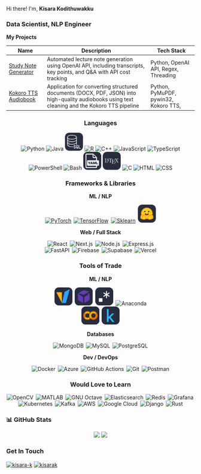 Hi there! I'm, 
**Kisara Kodithuwakku**

### **Data Scientist, NLP Engineer**

**My Projects**

| Name | Description | Tech Stack |
|--------------|-------------|------------|
| [Study Note Generator](https://github.com/kisara-k/auto-lecture) | Automated lecture note generation using OpenAI API, including transcripts, key points, and Q&A with API cost tracking | Python, OpenAI API, Regex, Threading |
| [Kokoro TTS Audiobook](https://github.com/Kisara-k/kokoro-tts-source) | Application for converting structured documents (DOCX, PDF, JSON) into high-quality audiobooks using text cleaning and the Kokoro TTS pipeline | Python, PyMuPDF, pywin32, Kokoro TTS,

 
<div align="center">

### Languages

<img src="https://skillicons.dev/icons?i=python" title="Python" />
<img src="https://skillicons.dev/icons?i=java" title="Java" />
<img src="https://github.com/Kisara-k/Kisara-k-assets/blob/main/icons/sql.png" width="48" title="SQL" />
<img src="https://skillicons.dev/icons?i=r" title="R" />
<img src="https://skillicons.dev/icons?i=cpp" title="C++" />
<img src="https://skillicons.dev/icons?i=javascript" title="JavaScript" />
<img src="https://skillicons.dev/icons?i=typescript" title="TypeScript" />
<br/>
<img src="https://skillicons.dev/icons?i=powershell" title="PowerShell" />
<img src="https://skillicons.dev/icons?i=bash" title="Bash" />
<img src="https://github.com/Kisara-k/Kisara-k-assets/blob/main/icons/yaml.png" width="48" title="YAML" />
<img src="https://github.com/Kisara-k/Kisara-k-assets/blob/main/icons/latex.png" width="48" title="LaTeX" />
<img src="https://skillicons.dev/icons?i=c" title="C" />
<img src="https://skillicons.dev/icons?i=html" title="HTML" />
<img src="https://skillicons.dev/icons?i=css" title="CSS" />

### Frameworks & Libraries

**ML / NLP**

<a href="https://pytorch.org/docs/" target="_blank"><img src="https://skillicons.dev/icons?i=pytorch" title="PyTorch" /></a>&#8239;
<a href="https://www.tensorflow.org/api_docs" target="_blank"><img src="https://skillicons.dev/icons?i=tensorflow" title="TensorFlow" /></a>&#8239;
<a href="https://scikit-learn.org/stable/documentation.html" target="_blank"><img src="https://skillicons.dev/icons?i=sklearn" title="Sklearn" /></a>&#8239;
<a href="https://huggingface.co/docs" target="_blank"><img src="https://github.com/Kisara-k/Kisara-k-assets/blob/main/icons/huggingface.png?raw=true" width="48" title="Hugging Face" /></a>

**Web / Full Stack**

<img src="https://skillicons.dev/icons?i=react" title="React" />&#8239;
<img src="https://skillicons.dev/icons?i=next" title="Next.js" />&#8239;
<img src="https://skillicons.dev/icons?i=nodejs" title="Node.js" />&#8239;
<img src="https://skillicons.dev/icons?i=express" title="Express.js" />
<br/>
<img src="https://skillicons.dev/icons?i=fastapi" title="FastAPI" />&#8239;
<img src="https://skillicons.dev/icons?i=firebase" title="Firebase" />&#8239;
<img src="https://skillicons.dev/icons?i=supabase" title="Supabase" />&#8239;
<img src="https://skillicons.dev/icons?i=vercel" title="Vercel" />

### Tools of Trade

**ML / NLP**

<img src="https://github.com/Kisara-k/Kisara-k-assets/blob/main/icons/vllm.png" width="48" title="vLLM" />&#8239;
<img src="https://github.com/Kisara-k/Kisara-k-assets/blob/main/icons/runpod.png" width="48" title="RunPod" />&#8239;
<img src="https://github.com/Kisara-k/Kisara-k-assets/blob/main/icons/regex.png" width="48" title="Regex" />&#8239;
<img src="https://skillicons.dev/icons?i=anaconda" title="Anaconda" />
<br/>
<img src="https://github.com/Kisara-k/Kisara-k-assets/blob/main/icons/colab.png" width="48" title="Colab" />&#8239;
<img src="https://github.com/Kisara-k/Kisara-k-assets/blob/main/icons/kaggle.png" width="48" title="Kaggle" />

**Databases**

<img src="https://skillicons.dev/icons?i=mongodb" title="MongoDB" />&#8239;
<img src="https://skillicons.dev/icons?i=mysql" title="MySQL" />&#8239;
<img src="https://skillicons.dev/icons?i=postgresql" title="PostgreSQL" />

**Dev / DevOps**

<img src="https://skillicons.dev/icons?i=docker" title="Docker" />&#8239;
<img src="https://skillicons.dev/icons?i=azure" title="Azure" />&#8239;
<img src="https://skillicons.dev/icons?i=githubactions" title="GitHub Actions" />&#8239;
<img src="https://skillicons.dev/icons?i=git" title="Git" />&#8239;
<img src="https://skillicons.dev/icons?i=postman" title="Postman" />

### Would Love to Learn

<img src="https://skillicons.dev/icons?i=opencv" title="OpenCV" />&#8239;
<img src="https://skillicons.dev/icons?i=matlab" title="MATLAB" />&#8239;
<img src="https://skillicons.dev/icons?i=octave" title="GNU Octave" />&#8239;
<img src="https://skillicons.dev/icons?i=elasticsearch" title="Elasticsearch" />&#8239;
<img src="https://skillicons.dev/icons?i=redis" title="Redis" />&#8239;
<img src="https://skillicons.dev/icons?i=grafana" title="Grafana" />&#8239;
<br/>
<img src="https://skillicons.dev/icons?i=kubernetes" title="Kubernetes" />&#8239;
<img src="https://skillicons.dev/icons?i=kafka" title="Kafka" />&#8239;
<img src="https://skillicons.dev/icons?i=aws" title="AWS" />&#8239;
<img src="https://skillicons.dev/icons?i=gcp" title="Google Cloud" />&#8239;
<img src="https://skillicons.dev/icons?i=django" title="Django" />&#8239;
<img src="https://skillicons.dev/icons?i=rust" title="Rust" />

</div>

### 📊 GitHub Stats
<!--![](https://github-readme-stats.vercel.app/api?username=Kisara-k&theme=jolly&hide_border=false&include_all_commits=false&count_private=false)<br/>-->
<p align="center">
  <img src="https://github-readme-streak-stats.herokuapp.com/?user=Kisara-k&theme=prussian&hide_border=false" width="420"/>
  <img src="https://github-readme-stats.vercel.app/api/top-langs/?username=Kisara-k&theme=prussian&hide_border=false&include_all_commits=true&count_private=true&layout=compact"/>
</p>

### Get In Touch

<p align="left">
<a href="https://linkedin.com/in/kisara-k" target="blank"><img align="center" src="https://raw.githubusercontent.com/rahuldkjain/github-profile-readme-generator/master/src/images/icons/Social/linked-in-alt.svg" alt="kisara-k" height="30" width="40" /></a>
<a href="https://kaggle.com/kisarak" target="blank"><img align="center" src="https://raw.githubusercontent.com/rahuldkjain/github-profile-readme-generator/master/src/images/icons/Social/kaggle.svg" alt="kisarak" height="30" width="40" /></a>
</p>
